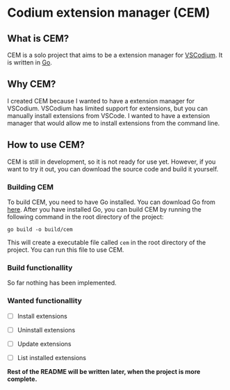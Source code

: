 # Codium extension manager (CEM)

## What is CEM?
CEM is a solo project that aims to be a extension manager for [VSCodium](https://vscodium.com/). It is written in [Go](https://golang.org/).

## Why CEM?
I created CEM because I wanted to have a extension manager for VSCodium. VSCodium has limited support for extensions, but you can manually install extensions from VSCode. I wanted to have a extension manager that would allow me to install extensions from the command line.

## How to use CEM?
CEM is still in development, so it is not ready for use yet. However, if you want to try it out, you can download the source code and build it yourself.

### Building CEM
To build CEM, you need to have Go installed. You can download Go from [here](https://golang.org/dl/). After you have installed Go, you can build CEM by running the following command in the root directory of the project:
```
go build -o build/cem
```
This will create a executable file called `cem` in the root directory of the project. You can run this file to use CEM.

### Build functionallity
So far nothing has been implemented.

### Wanted functionallity
- [ ] Install extensions
- [ ] Uninstall extensions
- [ ] Update extensions
- [ ] List installed extensions


**Rest of the README will be written later, when the project is more complete.**